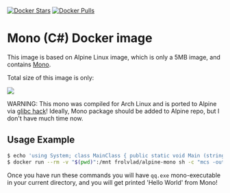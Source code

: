 [![Docker Stars](https://img.shields.io/docker/stars/frolvlad/alpine-mono.svg?style=flat-square)](https://hub.docker.com/r/frolvlad/alpine-mono/)
[![Docker Pulls](https://img.shields.io/docker/pulls/frolvlad/alpine-mono.svg?style=flat-square)](https://hub.docker.com/r/frolvlad/alpine-mono/)


Mono (C#) Docker image
======================

This image is based on Alpine Linux image, which is only a 5MB image, and contains
[Mono](http://www.mono-project.com/).

Total size of this image is only:

[![](https://badge.imagelayers.io/frolvlad/alpine-mono:latest.svg)](https://imagelayers.io/?images=frolvlad/alpine-mono:latest 'Get your own badge on imagelayers.io')

WARNING: This mono was compiled for Arch Linux and is ported to Alpine via
[glibc hack](https://github.com/gliderlabs/docker-alpine/issues/11)! Ideally,
Mono package should be added to Alpine repo, but I don't have much time now.


Usage Example
-------------

```bash
$ echo 'using System; class MainClass { public static void Main (string[] args) { Console.WriteLine ("Hello World"); } }' > qq.mono
$ docker run --rm -v "$(pwd)":/mnt frolvlad/alpine-mono sh -c "mcs -out:/mnt/qq.exe /mnt/qq.mono && mono /mnt/qq.exe"
```

Once you have run these commands you will have `qq.exe` mono-executable in your
current directory, and you will get printed 'Hello World' from Mono!
